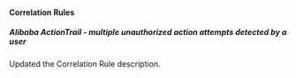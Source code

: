 
#### Correlation Rules

##### Alibaba ActionTrail - multiple unauthorized action attempts detected by a user

Updated the Correlation Rule description.
